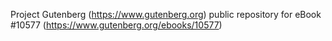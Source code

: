 Project Gutenberg (https://www.gutenberg.org) public repository for eBook #10577 (https://www.gutenberg.org/ebooks/10577)
